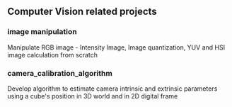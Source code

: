 ## Computer Vision related projects

### image manipulation
Manipulate RGB image - Intensity Image, Image quantization, YUV and HSI image calculation from scratch

### camera_calibration_algorithm
Develop algorithm to estimate camera intrinsic and extrinsic parameters using a cube's position in 3D world and in 2D digital frame
